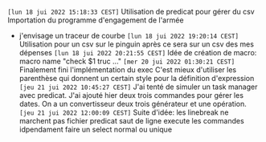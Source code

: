 `[lun 18 jui 2022 15:18:33 CEST]`
Utilisation de predicat pour gérer du csv
Importation du programme d'engagement de l'armée
- j'envisage un traceur de courbe
`[lun 18 jui 2022 19:20:14 CEST]`
Utilisation pour un csv sur le pinguin
après ce sera sur un csv des mes dépenses
`[lun 18 jui 2022 20:21:55 CEST]`
Idée de création de macro:
macro name "check $1 truc ..."
`[mer 20 jui 2022 01:30:21 CEST]`
Finalement fini l'implémentation du exec
C'est mieux d'utiliser les parenthèse qui donnent un certain style pour la définition d'expression
`[jeu 21 jui 2022 10:45:27 CEST]`
J'ai tenté de simuler un task manager avec predicat.
J'ai ajouté hier deux trois commandes pour gérer les dates. On a un convertisseur deux trois générateur et une opération.
`[jeu 21 jui 2022 12:00:09 CEST]`
Suite d'idée:
les linebreak ne marchent pas
fichier predicat saut de ligne execute les commandes idpendament
faire un select normal ou unique
